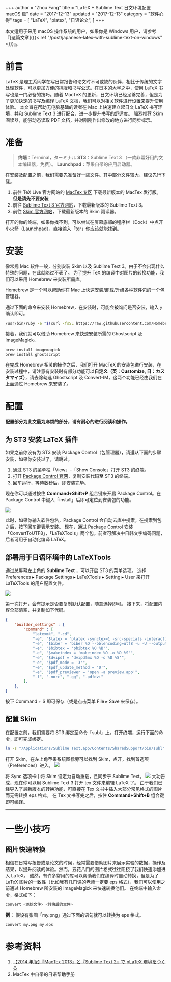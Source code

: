 +++
author = "Zhou Fang"
title = "LaTeX + Sublime Text 日文环境配置 macOS 篇"
date = "2017-12-13"
updated = "2017-12-13"
category = "软件心得"
tags = [
    "LaTeX",
    "platex",
    "日语论文",
]
+++
  
本文适用于采用 macOS 操作系统的用户，如果你是 Windows 用户，请参考『[这篇文章]({{< ref "/post/japanese-latex-with-sublime-text-on-windows" >}})』。

# 前言
LaTeX 是理工系同学在写日常报告和论文时不可或缺的伙伴，相比于传统的文字处理软件，可以更加方便的排版和书写公式。在日本的大学之中，使用 LaTeX 书写也是一门必备的技巧。随着 MacTeX 的更新，日文环境已经足够完善，但是为了更加快速的书写及编译 LaTeX 文档，我们可以对相关软件进行设置来提升使用体验。
本文旨在帮助无电脑基础的读者在 Mac 上快速建立起日文 LaTeX 书写环境，并和 Sublime Text 3 进行配合，进一步提升书写的舒适度。
强烈推荐 Skim 阅读器，能够动态读取 PDF 文档，并对刚刚作出修改的地方进行同步标示。
<!--more-->

# 准备

> **终端**：Terminal，ターミナル
> **ST3**：Sublime Text 3 （一款非常好用的文本编辑器，免费）。
> **Launchpad**：苹果自带的应用启动器。

在安装及配置之前，我们需要先准备好一些文件。其中部分文件较大，建议先行下载。
1. 前往 TeX Live 官方网站的 [MacTex 专区](http://www.tug.org/mactex/mactex-download.html) 下载最新版本的 MacTex 发行版。
    **但是请先不要安装**
2. 前往 [Sublime Text 3 官方网站](https://www.sublimetext.com/3)，下载最新版本的 Sublime Text 3。
3. 前往 [Skim 官方网站](http://skim-app.sourceforge.net)，下载最新版本的 Skim 阅读器。

打开的你的终端，如果你找不到，可以尝试在屏幕底部的程序栏（Dock）中点开小火箭（Launchpad），直接输入「ter」你应该就能找到。

# 安装
像常规 Mac 软件一般，分别安装 Skim 以及 Sublime Text 3。由于不会出现什么特殊的问题，在此就略过不表了。
为了提升 TeX 的编译中对图片的转换功能，我们可以采用 Homebrew 来安装所需库。

Homebrew 是一个可以帮助你在 Mac 上快速安装/卸载/升级各种软件包的一个包管理器。

通过下面的命令来安装 Homebrew，在安装时，可能会被询问是否安装，输入 `y` 确认即可。

```bash
/usr/bin/ruby -e "$(curl -fsSL https://raw.githubusercontent.com/Homebrew/install/master/install)"
```

接着，我们就可以借助 Homebrew 来快速安装所需的 Ghostscript 及 ImageMagick。

```bash
brew install imagemagick
brew install ghostscript
```

在完成 Homebrew 相关的操作之后，我们打开 MacTeX 的安装包进行安装，在安装过程中，请注意有安装时有部分功能可以**自定义（英：Customize, 日：カスタマイズ）**，请去除勾选 Ghostscript 及 Convert-IM，这两个功能已经由我们在上面通过 Homebrew 来安装了。

# 配置
**配置部分为此文最为麻烦的部分，请有耐心的进行阅读和操作。**
## 为 ST3 安装 LaTeX 插件
如果之前你没有为 ST3 安装 Package Control（包管理器），请遵从下面的步骤安装，如果你安装过了，请跳过。
1. 通过 ST3 的菜单栏「View」-「Show Console」打开 ST3 的终端。
2. 打开 [Package Control 官网](https://packagecontrol.io/installation")，复制安装代码至 ST3 的终端。
3. 回车运行，等待数秒后，即安装完毕。

现在你可以通过按住 **Command+Shift+P** 组合键来开启 Package Control。在 Package Control 中键入「install」后即可定位到安装包的功能。

![](stinstall.png)

此时，如果你输入软件包名，Package Control 会自动去库中搜索。在搜索到包之后，按下回车键表示安装。
现在，通过 Package Control 安装「ConvertToUTF8」，「LaTeXTools」两个包。前者可解决中日韩文字编码问题，后者可用于自动化编译 LaTeX。

## 部署用于日语环境中的 LaTeXTools
通过总屏幕左上角的 **Sublime Text** ，可以开启 ST3 的菜单选项。
选择 Preferences ▸ Package Settings ▸ LaTeXTools ▸ Setting ▸ User 来打开 LaTeXTools 的用户配置文件。

![](latextools-menu-select.png)

第一次打开，会有提示是否要复制默认配置，随意选择即可。
接下来，将配置内容全部清空，并复制如下代码。
```json
{
    "builder_settings" : {
        "command" : [
            "latexmk", "-cd",
            "-e", "$latex = 'platex -synctex=1 -src-specials -interaction=nonstopmode'",
            "-e", "$biber = 'biber %O --bblencoding=utf8 -u -U --output_safechars %B'",
            "-e", "$bibtex = 'pbibtex %O %B'",
            "-e", "$makeindex = 'makeindex %O -o %D %S'",
            "-e", "$dvipdf = 'dvipdfmx %O -o %D %S'",
            "-e", "$pdf_mode = '3'",
            "-e", "$pdf_update_method = '0'",
            "-e", "$pdf_previewer = 'open -a preview.app'",
            "-f", "-norc", "-gg", "-pdfdvi"
        ],
    },
}
```
按下 Command + S 即可保存（或是点击菜单 File ▸ Save 来保存）。

## 配置 Skim
在配置之前，我们需要将 ST3 绑定至命令「subl」上。打开终端，运行下面的命令，即可完成绑定。

```bash
ln -s "/Applications/Sublime Text.app/Contents/SharedSupport/bin/subl" /usr/local/bin/subl
```

打开 Skim，在左上角苹果系统图标旁可以找到 Skim，点开，找到首选项（Preferences）进入。
![](skimmenu.png)
  
将 Sync 选项卡中将 Skim 设定为自动重载，且同步于 Sublime Text。
![](skimsync.png)
大功告成，现在你可以用 Sublime Text 3 打开 tex 文件来编辑 LaTeX 了。
由于我们已经导入了最新版本的转换功能，可直接在 Tex 文书中插入大部分常见格式的图片而无需转换 eps 格式。
在 Tex 文书写完之后，按住 **Command+Shift+B** 组合键即可编译。
* * *
# 一些小技巧
## 图片快速转换
相信在日常写报告或是论文的时候，经常需要借助图片来展示实验的数据，操作及结果，以提升阅读的体验。然而，五花八门的图片格式往往阻挠了我们快速添加进入 LaTeX。
诚然，有许多常用的库可以帮助我们在编译时自动转换，但是为了 LaTeX 图片的一致性（比如我有几门课的老师一定要 eps 格式），我们可以使用之前通过 Homebrew 所安装的 ImageMagick 来快速转换他们。
在终端中输入命令，格式如下：

```bash
convert <原始文件> <转换后的文件>
```

**例：**
假设有张图「my.png」通过下面的语句就可以转换为 eps 格式。

```bash
convert my.png my.eps
```

# 参考资料

  1. [【2014 年版】『MacTex 2013』と『Sublime Text 2』で pLaTeX 環境をつくる](http://www.moxbit.com/2014/03/mac-tex-st2-latex-2014.html)
  2. MacTex 中自带的日语帮助手册
